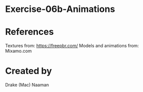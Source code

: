 # Exercise-06b-Animations

# References

Textures from: https://freepbr.com/
Models and animations from: Mixamo.com

# Created by 
Drake (Mac) Naaman
